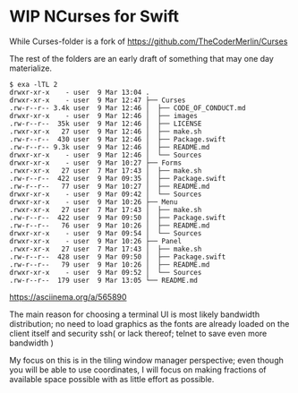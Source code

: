 # WIP NCurses for Swift

While Curses-folder is a fork of https://github.com/TheCoderMerlin/Curses

The rest of the folders are an early draft of something that may one day materialize.

```
$ exa -lTL 2
drwxr-xr-x    - user  9 Mar 13:04 .
drwxr-xr-x    - user  9 Mar 12:47 ├── Curses
.rw-r--r-- 3.4k user  9 Mar 12:46 │  ├── CODE_OF_CONDUCT.md
drwxr-xr-x    - user  9 Mar 12:46 │  ├── images
.rw-r--r--  35k user  9 Mar 12:46 │  ├── LICENSE
.rwxr-xr-x   27 user  9 Mar 12:46 │  ├── make.sh
.rw-r--r--  430 user  9 Mar 12:46 │  ├── Package.swift
.rw-r--r-- 9.3k user  9 Mar 12:46 │  ├── README.md
drwxr-xr-x    - user  9 Mar 12:46 │  └── Sources
drwxr-xr-x    - user  9 Mar 10:27 ├── Forms
.rwxr-xr-x   27 user  7 Mar 17:43 │  ├── make.sh
.rw-r--r--  422 user  9 Mar 09:35 │  ├── Package.swift
.rw-r--r--   77 user  9 Mar 10:27 │  ├── README.md
drwxr-xr-x    - user  9 Mar 09:42 │  └── Sources
drwxr-xr-x    - user  9 Mar 10:26 ├── Menu
.rwxr-xr-x   27 user  7 Mar 17:43 │  ├── make.sh
.rw-r--r--  422 user  9 Mar 09:50 │  ├── Package.swift
.rw-r--r--   76 user  9 Mar 10:26 │  ├── README.md
drwxr-xr-x    - user  9 Mar 09:54 │  └── Sources
drwxr-xr-x    - user  9 Mar 10:26 ├── Panel
.rwxr-xr-x   27 user  7 Mar 17:43 │  ├── make.sh
.rw-r--r--  428 user  9 Mar 09:50 │  ├── Package.swift
.rw-r--r--   79 user  9 Mar 10:26 │  ├── README.md
drwxr-xr-x    - user  9 Mar 09:52 │  └── Sources
.rw-r--r--  179 user  9 Mar 13:05 └── README.md
```
https://asciinema.org/a/565890

The main reason for choosing a terminal UI is most likely bandwidth distribution; no need to load graphics as the fonts are already loaded on the client itself and security ssh( or lack thereof; telnet to save even more bandwidth )

My focus on this is in the tiling window manager perspective; even though you will be able to use coordinates, I will focus on making fractions of available space possible with as little effort as possible.
